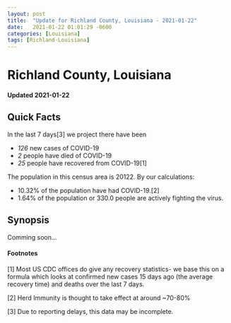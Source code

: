 ```yaml
---
layout: post
title:  "Update for Richland County, Louisiana - 2021-01-22"
date:   2021-01-22 01:01:29 -0600
categories: [Louisiana]
tags: [Richland-Louisiana]
---
```


# Richland County, Louisiana
#### Updated 2021-01-22

## Quick Facts

In the last 7 days[3] we project there have been
- *126* new cases of COVID-19
- *2* people have died of COVID-19
- *25* people have recovered from COVID-19[1]

The population in this census area is 20122. By our calculations:
- 10.32% of the population have had COVID-19.[2]
- 1.64% of the population or 330.0 people are actively fighting the virus.

## Synopsis

Comming soon...


#### Footnotes

[1] Most US CDC offices do give any recovery statistics- we base this on a formula which looks at confirmed new cases
15 days ago (the average recovery time) and deaths over the last 7 days.

[2] Herd Immunity is thought to take effect at around ~70-80%

[3] Due to reporting delays, this data may be incomplete.
 
    